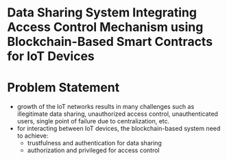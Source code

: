 # Data Sharing System Integrating Access Control Mechanism using Blockchain-Based Smart Contracts for IoT Devices

# Problem Statement
- growth of the IoT networks results in many challenges such as illegitimate data sharing, unauthorized access control, unauthenticated users, single point of failure due to centralization, etc.
- for interacting between IoT devices, the blockchain-based system need to achieve:
  - trustfulness and authentication for data sharing 
  - authorization and privileged for access control
 